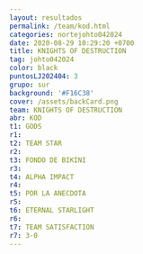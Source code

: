 ```yaml
---
layout: resultados
permalink: /team/kod.html
categories: nortejohto042024
date: 2020-08-29 10:29:20 +0700
title: KNIGHTS OF DESTRUCTION
tag: johto042024
color: black
puntosLJ202404: 3
grupo: sur
background: '#F16C38'
cover: /assets/backCard.png
team: KNIGHTS OF DESTRUCTION
abr: KOD
t1: GODS
r1: 
t2: TEAM STAR
r2:
t3: FONDO DE BIKINI
r3:
t4: ALPHA IMPACT
r4: 
t5: POR LA ANECDOTA
r5: 
t6: ETERNAL STARLIGHT
r6:
t7: TEAM SATISFACTION
r7: 3-0
---
```



